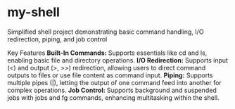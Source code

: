 # my-shell
Simplified shell project demonstrating basic command handling, I/O redirection, piping, and job control

Key Features
**Built-In Commands:** Supports essentials like cd and ls, enabling basic file and directory operations.
**I/O Redirection:** Supports input (<) and output (>, >>) redirection, allowing users to direct command outputs to files or use file content as command input.
**Piping:** Supports multiple pipes (|), letting the output of one command feed into another for complex operations.
**Job Control:** Supports background and suspended jobs with jobs and fg commands, enhancing multitasking within the shell.
